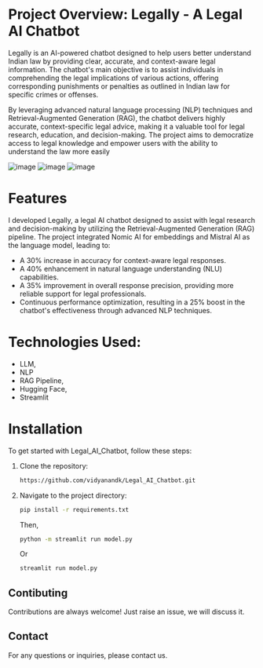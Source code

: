 # Project Overview: Legally - A Legal AI Chatbot

Legally is an AI-powered chatbot designed to help users better understand Indian law by providing clear, accurate, and context-aware legal information. The chatbot's main objective
is to assist individuals in comprehending the legal implications of various actions, offering corresponding punishments or penalties as outlined in Indian law for specific crimes or offenses.

By leveraging advanced natural language processing (NLP) techniques and Retrieval-Augmented Generation (RAG), the chatbot delivers highly accurate, context-specific legal advice, making it 
a valuable tool for legal research, education, and decision-making. The project aims to democratize access to legal knowledge and empower users with the ability to understand the law more easily

![image](https://github.com/user-attachments/assets/b13a2c52-cb05-4683-9dd9-d02f113fa94d)
![image](https://github.com/user-attachments/assets/871363e2-dc28-489d-b84d-14fb9541152b)
![image](https://github.com/user-attachments/assets/c45c9449-31de-4da8-8e12-a02492e9fdac)


# Features
I developed Legally, a legal AI chatbot designed to assist with legal research and decision-making by utilizing the Retrieval-Augmented Generation (RAG) pipeline.
The project integrated Nomic AI for embeddings and Mistral AI as the language model, leading to:

- A 30% increase in accuracy for context-aware legal responses.
- A 40% enhancement in natural language understanding (NLU) capabilities.
- A 35% improvement in overall response precision, providing more reliable support for legal professionals.
- Continuous performance optimization, resulting in a 25% boost in the chatbot's effectiveness through advanced NLP techniques.

# Technologies Used: 
  - LLM,
  - NLP
  - RAG Pipeline,
  - Hugging Face,
  - Streamlit

# Installation
To get started with Legal_AI_Chatbot, follow these steps:
 1. Clone the repository:
    ```bash
    https://github.com/vidyanandk/Legal_AI_Chatbot.git
    ```
 2. Navigate to the project directory:

    ```bash
    pip install -r requirements.txt
    ```

     Then,
    ```bash
    python -m streamlit run model.py
    ```
    Or
    ```bash
    streamlit run model.py
    ```

## Contibuting
Contributions are always welcome! Just raise an issue, we will discuss it.

## Contact
For any questions or inquiries, please contact us.
